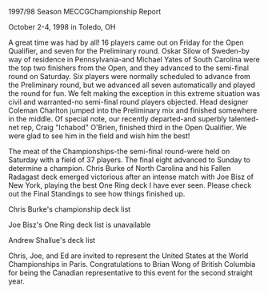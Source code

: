 1997/98 Season MECCGChampionship Report

October 2-4, 1998 in Toledo, OH

A great time was had by all! 16 players came out on Friday for the Open Qualifier, and seven for the Preliminary round. Oskar Silow of Sweden-by way of residence in Pennsylvania-and Michael Yates of South Carolina were the top two finishers from the Open, and they advanced to the semi-final round on Saturday. Six players were normally scheduled to advance from the Preliminary round, but we advanced all seven automatically and played the round for fun. We felt making the exception in this extreme situation was civil and warranted-no semi-final round players objected. Head designer Coleman Charlton jumped into the Preliminary mix and finished somewhere in the middle. Of special note, our recently departed-and superbly talented-net rep, Craig "Ichabod" O'Brien, finished third in the Open Qualifier. We were glad to see him in the field and wish him the best!

The meat of the Championships-the semi-final round-were held on Saturday with a field of 37 players. The final eight advanced to Sunday to determine a champion. Chris Burke of North Carolina and his Fallen Radagast deck emerged victorious after an intense match with Joe Bisz of New York, playing the best One Ring deck I have ever seen. Please check out the Final Standings to see how things finished up.

 

Chris Burke's championship deck list

Joe Bisz's One Ring deck list is unavailable

Andrew Shallue's deck list

 

Chris, Joe, and Ed are invited to represent the United States at the World Championships in Paris. Congratulations to Brian Wong of British Columbia for being the Canadian representative to this event for the second straight year.

